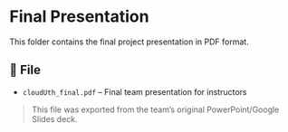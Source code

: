 # Final Presentation

This folder contains the final project presentation in PDF format.

## 📄 File

- `cloudUth_final.pdf` – Final team presentation for instructors

> This file was exported from the team’s original PowerPoint/Google Slides deck.
